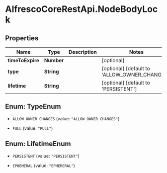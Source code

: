 # AlfrescoCoreRestApi.NodeBodyLock

## Properties
Name | Type | Description | Notes
------------ | ------------- | ------------- | -------------
**timeToExpire** | **Number** |  | [optional] 
**type** | **String** |  | [optional] [default to &#39;ALLOW_OWNER_CHANGES&#39;]
**lifetime** | **String** |  | [optional] [default to &#39;PERSISTENT&#39;]


<a name="TypeEnum"></a>
## Enum: TypeEnum


* `ALLOW_OWNER_CHANGES` (value: `"ALLOW_OWNER_CHANGES"`)

* `FULL` (value: `"FULL"`)




<a name="LifetimeEnum"></a>
## Enum: LifetimeEnum


* `PERSISTENT` (value: `"PERSISTENT"`)

* `EPHEMERAL` (value: `"EPHEMERAL"`)




